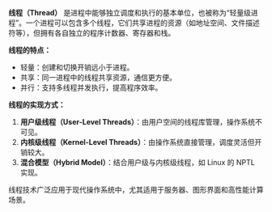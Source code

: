 **线程（Thread）** 是进程中能够独立调度和执行的基本单位，也被称为“轻量级进程”。一个进程可以包含多个线程，它们共享进程的资源（如地址空间、文件描述符等），但拥有各自独立的程序计数器、寄存器和栈。

**线程的特点：**
- 轻量：创建和切换开销远小于进程。
- 共享：同一进程中的线程共享资源，通信更方便。
- 并行：支持多线程并发执行，提高程序效率。

**线程的实现方式：**
1. **用户级线程（User-Level Threads）**：由用户空间的线程库管理，操作系统不可见。
2. **内核级线程（Kernel-Level Threads）**：由操作系统直接管理，调度灵活但开销较大。
3. **混合模型（Hybrid Model）**：结合用户级与内核级线程，如 Linux 的 NPTL 实现。

线程技术广泛应用于现代操作系统中，尤其适用于服务器、图形界面和高性能计算场景。